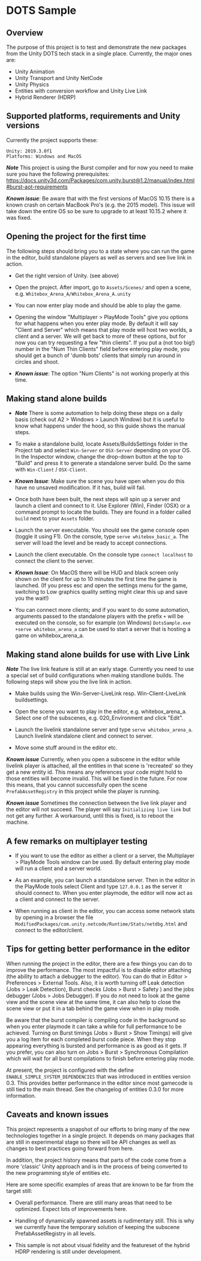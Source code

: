 # DOTS Sample


## Overview

The purpose of this project is to test and demonstrate the new packages from
the Unity DOTS tech stack in a single place. Currently, the major ones are:

  * Unity Animation
  * Unity Transport and Unity NetCode
  * Unity Physics
  * Entities with conversion workflow and Unity Live Link
  * Hybrid Renderer (HDRP)

## Supported platforms, requirements and Unity versions

Currently the project supports these:
```
Unity: 2019.3.0f1
Platforms: Windows and MacOS
```

***Note*** This project is using the Burst compiler and for now you need to make
sure you have the following prerequisites: https://docs.unity3d.com/Packages/com.unity.burst@1.2/manual/index.html#burst-aot-requirements

***Known issue***: Be aware that with the first versions of MacOS 10.15 there is a known crash on certain
MacBook Pro's (e.g. the 2015 model). This issue will take down the entire OS so be sure
to upgrade to at least 10.15.2 where it was fixed.

## Opening the project for the first time

The following steps should bring you to a state where you can run the
game in the editor, build standalone players as well as servers and see
live link in action.

* Get the right version of Unity. (see above)

* Open the project. After import, go to `Assets/Scenes/`
  and open a scene, e.g. `Whitebox_Arena_A/Whitebox_Arena_A.unity`

* You can now enter play mode and should be able to play the game.

* Opening
  the window "Multiplayer > PlayMode Tools" give you options for what happens
  when you enter play mode. By default it will say "Client and Server" which
  means that play mode will host two worlds, a client and a server.
  We will get back to more of these options, but for now you can try requesting a few
  "thin clients". If you put a (not too big!) number in the "Num Thin Clients" field
  before entering play mode, you should get a bunch of 'dumb bots' clients
  that simply run around in circles and shoot.

* ***Known issue***: The option "Num Clients" is not working properly at this time.


## Making stand alone builds

* ***Note*** There is some automation to help doing these steps on a daily
  basis (check out A2 > Windows > Launch Window) but it is useful to know what
  happens under the hood, so this guide shows the manual steps.

* To make a standalone build, locate Assets/BuildsSettings folder in the Project
  tab and select `Win-Server` or `OSX-Server` depending on your OS. In the
  Inspector window, change the drop-down button at the top to "Build" and press
  it to generate a standalone server build. Do the same with `Win-Client` / 
  `OSX-Client`.

* ***Known Issue***: Make sure the scene you have open when you do this have no unsaved
  modification. If it has, build will fail.
   
* Once both have been built, the next steps will spin up a server and launch
  a client and connect to it. Use Explorer (Win), Finder (OSX) or a command prompt
  to locate the builds. They are found in a folder called `build` next to your
  `Assets` folder.
  
* Launch the server executable. You should see the game console open (toggle
  it using F1). On the console, type `serve whitebox_basic_a`. The server 
  will load the level and be ready to accept connections.

* Launch the client executable. On the console type `connect localhost` to
  connect the client to the server.

* ***Known Issue***: On MacOS there will be HUD and black screen only shown on the client
  for up to 10 minutes the first time the game is launched. (If you press esc and open the
  settings menu for the game, switching to Low graphics quality setting might clear this up
  and save you the wait!)
    
* You can connect more clients; and if you want to do some automation,
  arguments passed to the standalone players with the prefix `+` will be
  executed on the console, so for example (on Windows) `DotsSample.exe +serve whitebox_arena_a`
  can be used to start a server that is hosting a game on whitebox_arena_a.


## Making stand alone builds for use with Live Link

***Note*** The live link feature is still at an early stage. Currently you need to use a
special set of build configurations when making standlone builds. The following steps will
show you the live link in action.

* Make builds using the Win-Server-LiveLink resp. Win-Client-LiveLink buildsettings.

* Open the scene you want to play in the editor, e.g. whitebox_arena_a. Select one of the
  subscenes, e.g. 020_Environment and click "Edit".

* Launch the livelink standalone server and type `serve whitebox_arena_a`. Launch livelink
  standalone client and connect to server.

* Move some stuff around in the editor etc.

***Known issue*** Currently, when you open a subscene in the editor while livelink player is
attached, all the entities in that scene is 'recreated' so they get a new entity id. This means
any references your code might hold to those entities will become invalid. This will be fixed
in the future. For now this means, that you cannot successfully open the scene
`PrefabAssetRegistry` in this project while the player is running.

***Known issue*** Sometimes the connection between the live link player and the editor will not succeed. The player will say `Initializing live link` but not get
any further. A workaround, until this is fixed, is to reboot the machine.


## A few remarks on multiplayer testing

* If you want to use the editor as either a client or a server, the Multiplayer > PlayMode Tools
  window can be used. By default entering play mode will run a client and a server world.

* As an example, you can launch a standalone server. Then in the editor in the PlayMode tools
  select Client and type `127.0.0.1` as the server it should connect to. When you enter
  playmode, the editor will now act as a client and connect to the server.

* When running as client in the editor, you can access some network stats by opening in a
  browser the file `ModifiedPackages/com.unity.netcode/Runtime/Stats/netdbg.html` and connect
  to the editor/client.

## Tips for getting better performance in the editor  

When running the project in the editor, there are a few things you can do to improve
the performance. The most impactful is to disable editor attaching (the ability to attach a
debugger to the editor). You can do that in Editor > Preferences > External Tools.
Also, it is worth turning off Leak detection (Jobs > Leak Detection), Burst checks
(Jobs > Burst > Safety ) and the jobs
debugger (Jobs > Jobs Debugger). If you do not need to look at the game view and the scene
view at the same time, it can also help to close the scene view or put it in a tab behind
the game view when in play mode.

Be aware that the burst compiler is compiling code in the background so when you enter
playmode it can take a while for full performance to be achieved. Turning on Burst timings
(Jobs > Burst > Show Timings) will give you a log item for each completed burst code piece.
When they stop appearing everything is bursted and performance is as good as it gets.
If you prefer, you can also turn on Jobs > Burst > Synchronous Compilation which will wait for
all burst compilations to finish before entering play mode.

At present, the project is configured with the define `ENABLE_SIMPLE_SYSTEM_DEPENDENCIES` that was introduced in entities version 0.3. This provides better performance in the editor since most gamecode is still tied to
the main thread. See the changelog of entities 0.3.0 for more information.

## Caveats and known issues

  This project represents a snapshot of our efforts to bring many of the new
  technologies together in a single project. It depends on many packages that are
  still in experimental stage so there will be API changes as well as changes
  to best practices going forward from here.

  In addition, the project history means that parts of the code come from a more
  'classic' Unity approach and is in the process of being converted to the new
  programming style of entities etc.

  Here are some specific examples of areas that are known to be far from the
  target still:

* Overall performance. There are still many areas that need to be optimized.
  Expect lots of improvements here.

* Handling of dynamically spawned assets is rudimentary still. This is why we
  currently have the temporary solution of keeping the subscene PrefabAssetRegistry
  in all levels.

* This sample is not about visual fidelity and the featureset of the hybrid HDRP
  rendering is still under development.

